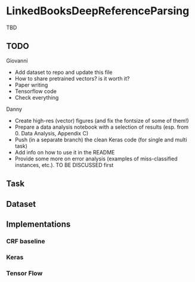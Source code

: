 # LinkedBooksDeepReferenceParsing

TBD

## TODO

Giovanni

*	Add dataset to repo and update this file
*	How to share pretrained vectors? is it worth it?
*   Paper writing
*   Tensorflow code
*   Check everything

Danny

*   Create high-res (vector) figures (and fix the fontsize of some of them!)
*   Prepare a data analysis notebook with a selection of results (esp. from 0. Data Analysis, Appendix C)
*   Push (in a separate branch) the clean Keras code (for single and multi task)
*   Add info on how to use it in the README
*   Provide some more on error analysis (examples of miss-classified instances, etc.). TO BE DISCUSSED first

## Task

## Dataset

## Implementations

### CRF baseline

### Keras

### Tensor Flow